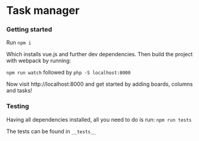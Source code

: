 # Task manager

### Getting started

Run `npm i` 

Which installs vue.js and further dev dependencies. Then build the project with webpack by running:


`npm run watch` followed by `php -S localhost:8000`


Now visit http://localhost:8000 and get started by adding boards, columns and tasks!

 
### Testing
Having all dependencies installed, all you need to do is run:
`npm run tests`

The tests can be found in `__tests__`

